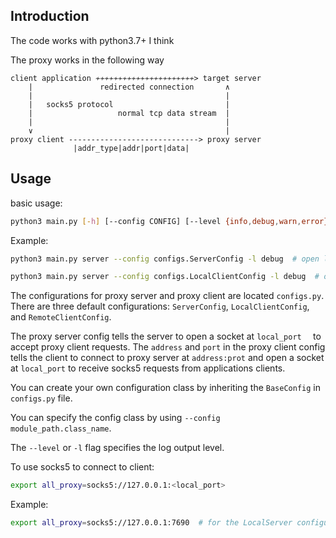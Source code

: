 ## Introduction
The code works with python3.7+ I think 

The proxy works in the following way 

```text
client application ≁≁≁≁≁≁≁≁≁≁≁≁≁≁≁≁≁≁≁≁≁≁> target server
    |               redirected connection       ∧ 
    |                                           |
    |   socks5 protocol                         |
    |                   normal tcp data stream  |
    |                                           |
    ∨                                           |
proxy client -----------------------------> proxy server
              |addr_type|addr|port|data|
```

## Usage

basic usage: 
```bash
python3 main.py [-h] [--config CONFIG] [--level {info,debug,warn,error}] [--version] {server,client}
```

Example: 

```bash
python3 main.py server --config configs.ServerConfig -l debug  # open local server
```

```bash
python3 main.py server --config configs.LocalClientConfig -l debug  # open local client 
```

The configurations for proxy server and proxy client are located `configs.py`. There are three default configurations: `ServerConfig`, `LocalClientConfig`, and `RemoteClientConfig`. 

The proxy server config tells the server to open a socket at `local_port  ` to accept proxy client requests. The `address` and `port` in the proxy client config tells the client to connect to proxy server at `address:prot` and open a socket at `local_port` to receive socks5 requests from applications clients. 

You can create your own configuration class by inheriting the `BaseConfig` in `configs.py` file. 

You can specify the config class by using `--config module_path.class_name`.

The `--level` or `-l` flag specifies the log output level. 

To use socks5 to connect to client: 

```bash
export all_proxy=socks5://127.0.0.1:<local_port>
```

Example:
```bash
export all_proxy=socks5://127.0.0.1:7690  # for the LocalServer configuration
```
